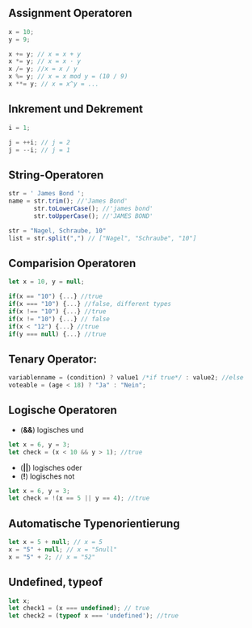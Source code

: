 ## Assignment Operatoren
```js
x = 10;
y = 9;

x += y; // x = x + y 
x *= y; // x = x · y
x /= y; //x = x / y
x %= y; // x = x mod y = (10 / 9)
x **= y; // x = x^y = ...
```

## Inkrement und Dekrement 
```js
i = 1;

j = ++i; // j = 2
j = --i; // j = 1
```

## String-Operatoren
```js
str = ' James Bond ';
name = str.trim(); //'James Bond'
	   str.toLowerCase(); //'james bond'
	   str.toUpperCase(); //'JAMES BOND'

str = "Nagel, Schraube, 10"
list = str.split(",") // ["Nagel", "Schraube", "10"]
```

## Comparision Operatoren
```js
let x = 10, y = null;

if(x == "10") {...} //true
if(x === "10") {...} //false, different types
if(x !== "10") {...} //true
if(x != "10") {...} // false
if(x < "12") {...} //true
if(y === null) {...} //true
```

## Tenary Operator:
```js
variablenname = (condition) ? value1 /*if true*/ : value2; //else
voteable = (age < 18) ? "Ja" : "Nein";
```

## Logische Operatoren

- (**&&**) logisches und
```js
let x = 6, y = 3;
let check = (x < 10 && y > 1); //true
```

- (**||**) logisches oder
- (**!**) logisches not

```js
let x = 6, y = 3;
let check = !(x == 5 || y == 4); //true
```

## Automatische Typenorientierung
```js
let x = 5 + null; // x = 5
x = "5" + null; // x = "5null"
x = "5" + 2; // x = "52"
```

## Undefined, typeof
```js
let x;
let check1 = (x === undefined); // true
let check2 = (typeof x === 'undefined'); //true
```
